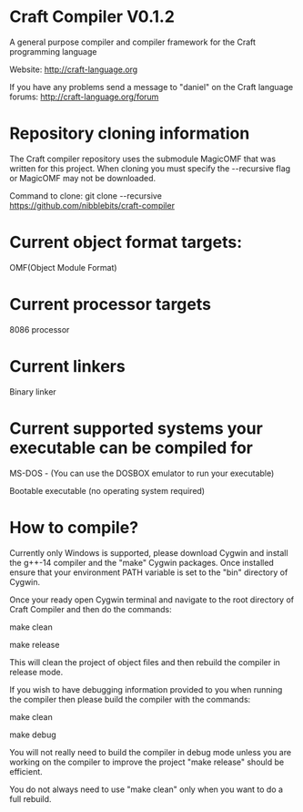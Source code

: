 # Craft Compiler V0.1.2
A general purpose compiler and compiler framework for the Craft programming language

Website: http://craft-language.org

If you have any problems send a message to "daniel" on the Craft language forums: http://craft-language.org/forum

# Repository cloning information
The Craft compiler repository uses the submodule MagicOMF that was written for this project.
When cloning you must specify the --recursive flag or MagicOMF may not be downloaded.

Command to clone: git clone --recursive https://github.com/nibblebits/craft-compiler


# Current object format targets:
OMF(Object Module Format)

# Current processor targets
8086 processor

# Current linkers
Binary linker

# Current supported systems your executable can be compiled for
MS-DOS - (You can use the DOSBOX emulator to run your executable)

Bootable executable (no operating system required)

# How to compile?

Currently only Windows is supported, please download Cygwin and install the g++-14 compiler and the "make" Cygwin packages.
Once installed ensure that your environment PATH variable is set to the "bin" directory of Cygwin.

Once your ready open Cygwin terminal and navigate to the root directory of Craft Compiler and then do the commands:

make clean

make release

This will clean the project of object files and then rebuild the compiler in release mode.

If you wish to have debugging information provided to you when running the compiler then please build the compiler with the commands:

make clean

make debug

You will not really need to build the compiler in debug mode unless you are working on the compiler to improve the project
"make release" should be efficient.

You do not always need to use "make clean" only when you want to do a full rebuild.

